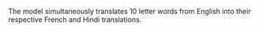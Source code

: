 The model simultaneously translates 10 letter words from English into their respective French and Hindi translations.
